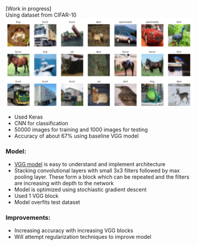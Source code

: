 [Work in progress]
<br> 
Using dataset from CIFAR-10
![cifar10 image](https://github.com/Zulfa-Varvani/ML-things/blob/main/image%20classification/cifar10.png)

* Used Keras
* CNN for classification
* 50000 images for training and 1000 images for testing
* Accuracy of about 67% using baseline VGG model

### Model:
* [VGG model](https://arxiv.org/abs/1409.1556) is easy to understand and implement architecture
* Stacking convolutional layers with small 3x3 filters followed by max pooling layer. These form a block which can be repeated and the filters are increasing with depth to the network
* Model is optimized using stochiastic gradient descent
* Used 1 VGG block
* Model overfits test dataset

### Improvements:
* Increasing accuracy with increasing VGG blocks
* Will attempt regularization techniques to improve model
